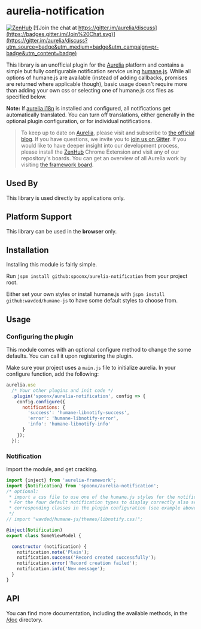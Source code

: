 # aurelia-notification

[![ZenHub](https://raw.githubusercontent.com/ZenHubIO/support/master/zenhub-badge.png)](https://zenhub.io)
[![Join the chat at https://gitter.im/aurelia/discuss](https://badges.gitter.im/Join%20Chat.svg)](https://gitter.im/aurelia/discuss?utm_source=badge&utm_medium=badge&utm_campaign=pr-badge&utm_content=badge)

This library is an unofficial plugin for the [Aurelia](http://www.aurelia.io/) platform and contains a simple but fully configurable notification service using [humane.js](http://wavded.github.io/humane-js/). While all options of humane.js are available (instead of adding callbacks, promises are returned where applicable though), basic usage doesn't require more than adding your own css or selecting one of humane.js css files as specified below.

**Note:** If [aurelia i18n](https://github.com/aurelia/i18n) is installed and configured, all notifications get automatically translated. You can turn off translations, either generally in the optional plugin configuration, or for individual notifications.

> To keep up to date on [Aurelia](http://www.aurelia.io/), please visit and subscribe to [the official blog](http://blog.durandal.io/). If you have questions, we invite you to [join us on Gitter](https://gitter.im/aurelia/discuss). If you would like to have deeper insight into our development process, please install the [ZenHub](https://zenhub.io) Chrome Extension and visit any of our repository's boards. You can get an overview of all Aurelia work by visiting [the framework board](https://github.com/aurelia/framework#boards).

## Used By

This library is used directly by applications only.

## Platform Support

This library can be used in the **browser** only.

## Installation

Installing this module is fairly simple.

Run `jspm install github:spoonx/aurelia-notification` from your project root.

Either set your own styles or install humane.js with `jspm install github:wavded/humane-js` to have some default styles to choose from.

## Usage

### Configuring the plugin

This module comes with an optional configure method to change the some defaults. You can call it upon registering the plugin.

Make sure your project uses a `main.js` file to initialize aurelia. In your configure function, add the following:

```javascript
aurelia.use
  /* Your other plugins and init code */
  .plugin('spoonx/aurelia-notification', config => {
    config.configure({
      notifications: {
        'success': 'humane-libnotify-success',
        'error': 'humane-libnotify-error',
        'info': 'humane-libnotify-info'
      }
    });
  });
```

### Notification

Import the module, and get cracking.

```javascript
import {inject} from 'aurelia-framework';
import {Notification} from 'spoonx/aurelia-notification';
/* optional:
 * import a css file to use one of the humane.js styles for the notifications.
 * For the four default notification types to display correctly also set the
 * corresponding classes in the plugin configuration (see example above).
 */
// import "wavded/humane-js/themes/libnotify.css!";

@inject(Notification)
export class SomeViewModel {

  constructor (notification) {
    notification.note('Plain');
    notification.success('Record created successfully');
    notification.error('Record creation failed');    
    notification.info('New message');
  }
}
```

## API

You can find more documentation, including the available methods, in the [/doc](./doc/) directory.

